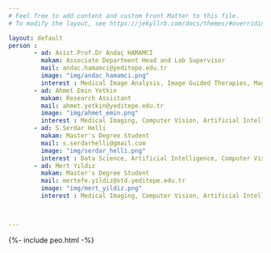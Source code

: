 ```yaml
---
# Feel free to add content and custom Front Matter to this file.
# To modify the layout, see https://jekyllrb.com/docs/themes/#overriding-theme-defaults

layout: default
person :
       - ad: Asist.Prof.Dr Andaç HAMAMCI
         makam: Associate Department Head and Lab Supervisor
         mail: andac.hamamci@yeditepe.edu.tr
         image: "img/andac_hamamci.png"
         interest : Medical Image Analysis, Image Guided Therapies, Magnetic Resonance Imaging, Neuroimaging, Artifical Intellegence In Medicine
       - ad: Ahmet Emin Yetkin
         makam: Research Assistant
         mail: ahmet.yetkin@yeditepe.edu.tr
         image: "img/ahmet_emin.png"
         interest : Medical Imaging, Computer Vision, Artificial Intelligence
       - ad: S.Serdar Helli
         makam: Master's Degree Student
         mail: s.serdarhelli@gmail.com 
         image: "img/serdar_helli.png"
         interest : Data Science, Artificial Intelligence, Computer Vision, Medical Imaging
       - ad: Mert Yıldız 
         makam: Master's Degree Student
         mail: mertefe.yildiz@std.yeditepe.edu.tr
         image: "img/mert_yildiz.png"
         interest : Medical Imaging, Computer Vision, Artificial Intelligence



---
```



{%- include peo.html -%}
